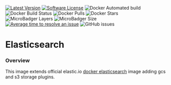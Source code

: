 [![Latest Version](https://img.shields.io/github/release/softonic/elasticsearch.svg?style=flat-square)](https://github.com/softonic/elasticsearch/releases)
[![Software License](https://img.shields.io/badge/license-Apache%202.0-blue.svg?style=flat-square)](LICENSE.md)
![Docker Automated build](https://img.shields.io/docker/automated/softonic/elasticsearch)
![Docker Build Status](https://img.shields.io/docker/build/softonic/elasticsearch)
![Docker Pulls](https://img.shields.io/docker/pulls/softonic/elasticsearch)
![Docker Stars](https://img.shields.io/docker/stars/softonic/elasticsearch)
![MicroBadger Layers](https://img.shields.io/microbadger/layers/softonic/elasticsearch)
![MicroBadger Size](https://img.shields.io/microbadger/image-size/softonic/elasticsearch)
[![Average time to resolve an issue](http://isitmaintained.com/badge/resolution/softonic/elasticsearch.svg?style=flat-square)](http://isitmaintained.com/project/softonic/elasticsearch "Average time to resolve an issue")
![GitHub issues](https://img.shields.io/github/issues-raw/softonic/elasticsearch)


# Elasticsearch

### Overview

This image extends official elastic.io [docker elasticsearch](https://www.docker.elastic.co/) image adding gcs and s3 storage plugins.
